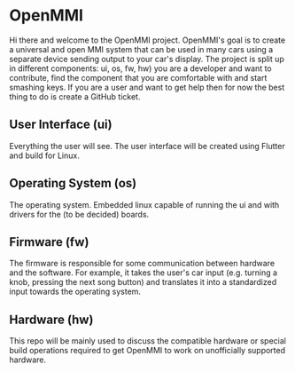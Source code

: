 # OpenMMI

Hi there and welcome to the OpenMMI project. OpenMMI's goal is to create a universal and open MMI system that can be used in many cars using a separate device sending output to your car's display. The project is split up in different components: ui, os, fw, hw) you are a developer and want to contribute, find the component that you are comfortable with and start smashing keys. If you are a user and want to get help then for now the best thing to do is create a GitHub ticket.

## User Interface (ui)

Everything the user will see. The user interface will be created using Flutter and build for Linux.

## Operating System (os)

The operating system. Embedded linux capable of running the ui and with drivers for the (to be decided) boards.

## Firmware (fw)

The firmware is responsible for some communication between hardware and the software. For example, it takes the user's car input (e.g. turning a knob, pressing the next song button) and translates it into a standardized input towards the operating system.

## Hardware (hw)

This repo will be mainly used to discuss the compatible hardware or special build operations required to get OpenMMI to work on unofficially supported hardware.
